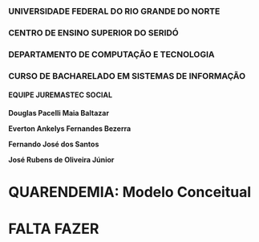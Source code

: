 ### UNIVERSIDADE FEDERAL DO RIO GRANDE DO NORTE

### CENTRO DE ENSINO SUPERIOR DO SERIDÓ

### DEPARTAMENTO DE COMPUTAÇÃO E TECNOLOGIA

### CURSO DE BACHARELADO EM SISTEMAS DE INFORMAÇÃO

#### EQUIPE JUREMASTEC SOCIAL

**Douglas Pacelli Maia Baltazar**

**Everton Ankelys Fernandes Bezerra**

**Fernando José dos Santos**

**José Rubens de Oliveira Júnior**

# QUARENDEMIA: Modelo Conceitual

# FALTA FAZER
